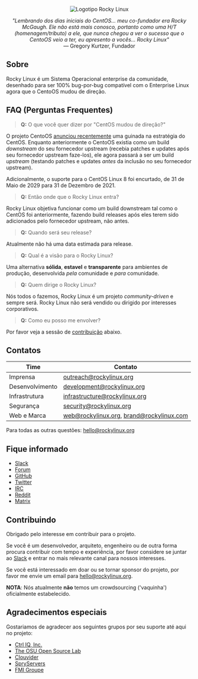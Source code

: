 <p align="center">
<img src="https://media.githubusercontent.com/media/rocky-linux/branding/main/logo-text-light%402x.png" alt="Logotipo Rocky Linux">
</p>

<p align="center">
<i>"Lembrando dos dias iniciais do CentOS... meu co-fundador era Rocky McGaugh. Ele não está mais conosco, portanto como uma H/T (homenagem/tributo) a ele, que nunca chegou a ver o sucesso que o CentoOS veio a ter, eu apresento a vocês... Rocky Linux"</i><br>
— Gregory Kurtzer, Fundador
</p>

## Sobre

Rocky Linux é um Sistema Operacional enterprise da comunidade, desenhado para ser 100% bug-por-bug compatível com o Enterprise Linux agora que o CentoOS mudou de direção.

## FAQ (Perguntas Frequentes)

> **Q:** O que você quer dizer por "CentOS mudou de direção?"

O projeto CentoOS [anunciou recentemente](https://blog.centos.org/2020/12/future-is-centos-stream/) uma guinada na estratégia do CentOS. Enquanto anteriormente o CentoOS existia como um build *downstream* do seu fornecedor upstream (recebia patches e updates após seu fornecedor upstream faze-los), ele agora passará a ser um build *upstream* (testando patches e updates *antes* da inclusão no seu fornecedor upstream).

Adicionalmente, o suporte para o CentOS Linux 8 foi encurtado, de 31 de Maio de 2029 para 31 de Dezembro de 2021.

> **Q:** Então onde que o Rocky Linux entra?

Rocky Linux objetiva funcionar como um build downstream tal como o CentOS foi anteriormente, fazendo build releases após eles terem sido adicionados pelo fornecedor upstream, não antes.

> **Q:** Quando será seu release?

Atualmente não há uma data estimada para release.

> **Q:** Qual é a visão para o Rocky Linux?

Uma alternativa **sólida**, **estavel** e **transparente** para ambientes de produção, desenvolvida *pela* comunidade e *para* comunidade. 

> **Q:** Quem dirige o Rocky Linux?

Nós todos o fazemos, Rocky Linux é um projeto *community-driven* e sempre será. Rocky Linux não será vendido ou dirigido por interesses corporativos.

> **Q:** Como eu posso me envolver?

Por favor veja a sessão de [contribuição](#Contribuindo) abaixo.

## Contatos

| Time                          | Contato                                   |
|-------------------------------|-------------------------------------------|
| Imprensa                      | outreach@rockylinux.org                   |
| Desenvolvimento               | development@rockylinux.org                |
| Infrastrutura                 | infrastructure@rockylinux.org             |
| Segurança                     | security@rockylinux.org                   |
| Web e Marca                   | web@rockylinux.org, brand@rockylinux.com  |


Para todas as outras questões: hello@rockylinux.org

## Fique informado

* [Slack](https://join.slack.com/t/hpcng/shared_invite/zt-k5z04bsh-1uqpaD1NsYVP73vzc3uKdQ)
* [Forum](https://forums.rockylinux.org/)
* [GitHub](https://github.com/rocky-linux/)
* [Twitter](https://twitter.com/rocky_linux)
* [IRC](https://webchat.freenode.net/?channels=rockylinux)
* [Reddit](https://www.reddit.com/r/RockyLinux)
* [Matrix](https://matrix.to/#/+rockylinux:matrix.org)

## Contribuindo

Obrigado pelo interesse em contribuir para o projeto.

Se você é um desenvolvedor, arquiteto, engenheiro ou de outra forma procura contribuir com tempo e experiência, por favor considere se juntar ao [Slack](https://join.slack.com/t/hpcng/shared_invite/zt-k5z04bsh-1uqpaD1NsYVP73vzc3uKdQ) e entrar no mais relevante canal para nossos interesses.

Se você está interessado em doar ou se tornar sponsor do projeto, por favor me envie um email para hello@rockylinux.org.

**NOTA**: Nós atualmente **não** temos um crowdsourcing ('vaquinha') oficialmente estabelecido.

## Agradecimentos especiais

Gostariamos de agradecer aos seguintes grupos por seu suporte até aqui no projeto:
* [Ctrl IQ, Inc.](https://www.ctrl-cmd.com)
* [The OSU Open Source Lab](https://osuosl.org/)
* [Clouvider](https://www.clouvider.co.uk/)
* [SpryServers](https://www.spryservers.net/)
* [FMI Groupe](https://www.fmi.fr/)
